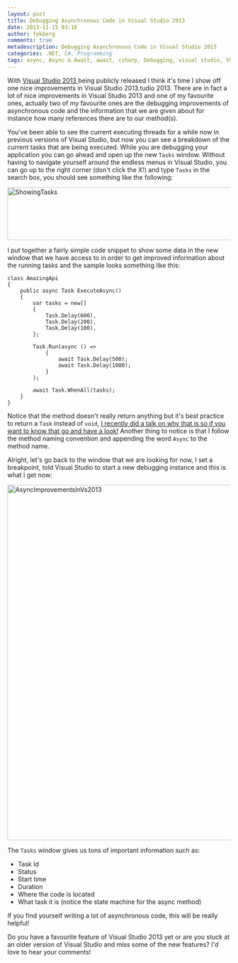 ```yaml
---
layout: post
title: Debugging Asynchronous Code in Visual Studio 2013
date: 2013-11-15 03:16
author: fekberg
comments: true
metadescription: Debugging Asynchronous Code in Visual Studio 2013
categories: .NET, C#, Programming
tags: async, Async & Await, await, csharp, Debugging, visual studio, VS2013
---
```

With <a href="http://www.visualstudio.com/en-us" target="_blank">Visual Studio 2013 </a>being publicly released I think it's time I show off one nice improvements in Visual Studio 2013.tudio 2013. There are in fact a lot of nice improvements in Visual Studio 2013 and one of my favourite ones, actually two of my favourite ones are the debugging improvements of asynchronous code and the information that we are given about for instance how many references there are to our method(s).<!--excerpt-->

You've been able to see the current executing threads for a while now in previous versions of Visual Studio, but now you can see a breakdown of the current tasks that are being executed. While you are debugging your application you can go ahead and open up the new `Tasks` window. Without having to navigate yourself around the endless menus in Visual Studio, you can go up to the right corner (don't click the X!) and type `Tasks` in the search box, you should see something like the following:

<img src="http://cdn.filipekberg.se/fekberg-blog/wp-content/uploads/2013/11/ShowingTasks.png" alt="ShowingTasks" width="608" height="119" class="alignnone size-full wp-image-2135" />

I put together a fairly simple code snippet to show some data in the new window that we have access to in order to get improved information about the running tasks and the sample looks something like this:

    class AmazingApi
    {
        public async Task ExecuteAsync()
        {
            var tasks = new[]
            {
                Task.Delay(600),
                Task.Delay(200),
                Task.Delay(100),
            };

            Task.Run(async () =>
                {
                    await Task.Delay(500);
                    await Task.Delay(1000);
                }
            );

            await Task.WhenAll(tasks);
        }
    }

Notice that the method doesn't really return anything but it's best practice to return a `Task` instead of `void`, <a href="http://www.filipekberg.se/2013/10/29/advanced-async-talk-alt-net/" target="_blank">I recently did a talk on why that is so if you want to know that go and have a look!</a> Another thing to notice is that I follow the method naming convention and appending the word `Async` to the method name.

Alright, let's go back to the window that we are looking for now, I set a breakpoint, told Visual Studio to start a new debugging instance and this is what I get now:

<img src="http://cdn.filipekberg.se/fekberg-blog/wp-content/uploads/2013/11/AsyncImprovementsInVs2013.png" alt="AsyncImprovementsInVs2013" width="800" class="alignnone size-full wp-image-2136" />

The `Tasks` window gives us tons of important information such as:

<ul>
<li>Task Id</li>
<li>Status</li>
<li>Start time</li>
<li>Duration</li>
<li>Where the code is located</li>
<li>What task it is (notice the state machine for the async method)</li>
</ul>

If you find yourself writing a lot of asynchronous code, this will be really helpful! 

Do you have a favourite feature of Visual Studio 2013 yet or are you stuck at an older version of Visual Studio and miss some of the new features? I'd love to hear your comments!

